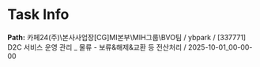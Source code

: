 # Task Info

**Path:** 카페24(주)\본사사업장\[CG]MI본부\MIH그룹\BVO팀 / ybpark / [337771] D2C 서비스 운영 관리 _ 물류 - 보류&해제&교환 등 전산처리 / 2025-10-01_00-00-00

